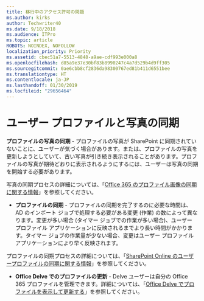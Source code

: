 ```yaml
---
title: 移行中のアクセス許可の問題
ms.author: kirks
author: Techwriter40
ms.date: 9/18/2018
ms.audience: ITPro
ms.topic: article
ROBOTS: NOINDEX, NOFOLLOW
localization_priority: Priority
ms.assetid: cbec51a7-5513-4848-a9ae-cdf993e000a8
ms.openlocfilehash: d85a9e37e30bf83b8990247c4a7d529b4d9ff305
ms.sourcegitcommit: 0ae6cbb8cf2836da98300767ed81b411d6551bee
ms.translationtype: HT
ms.contentlocale: ja-JP
ms.lasthandoff: 01/30/2019
ms.locfileid: "29656464"
---
```

# <a name="user-profile-and-photo-synchronization"></a>ユーザー プロファイルと写真の同期

 **プロファイルの写真の同期** - プロファイルの写真が SharePoint に同期されていないことに、ユーザーが気づく場合があります。または、プロファイルの写真を更新しようとしていて、古い写真が引き続き表示されることがあります。プロファイルの写真が期待どおりに表示されるようにするには、ユーザーは写真の同期を開始する必要があります。 
  
写真の同期プロセスの詳細については、「[Office 365 のプロファイル画像の同期に関する情報](https://go.microsoft.com/fwlink/?linkid=2022634)」を参照してください。
  
- **プロファイルの同期** - プロファイルの同期を完了するのに必要な時間は、AD のインポート ジョブで処理する必要がある変更 (作業) の数によって異なります。変更が多い場合 (タイマー ジョブでの作業が多い場合)、ユーザー プロファイル アプリケーションに反映されるまでより長い時間がかかります。タイマー ジョブの作業量が少ない場合、変更はユーザー プロファイル アプリケーションにより早く反映されます。 
  
プロファイルの同期プロセスの詳細については、「[SharePoint Online のユーザープロファイルの同期に関する情報](https://go.microsoft.com/fwlink/?linkid=2022639)」を参照してください。
    
- **Office Delve でのプロファイルの更新** - Delve ユーザーは自分の Office 365 プロファイルを管理できます。詳細については、「[Office Delve でプロファイルを表示して更新する](https://support.office.com/article/View-and-update-your-profile-in-Office-Delve-4e84343b-eedf-45a1-aeb9-8627ccca14ba)」を参照してください。
    

